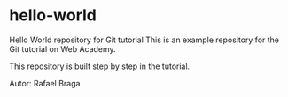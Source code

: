 # hello-world
Hello World repository for Git tutorial
This is an example repository for the Git tutorial on Web Academy.

This repository is built step by step in the tutorial.

Autor:
        Rafael Braga